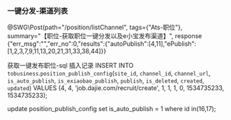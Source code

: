 ### 一键分发-渠道列表
@SWG\Post(path="/position/listChannel",
tags={"Ats-职位"},
summary="【职位-获取职位一键分发以及e小宝发布渠道】",
response
{"err_msg":"","err_no":0,"results":{"autoPublish":[4,11],"ePublish":[1,2,3,7,9,11,13,20,21,31,33,38,44]}}

获取一键发布职位-sql 插入记录
INSERT INTO `tobusiness`.`position_publish_config`(`site_id`, `channel_id`, `channel_url`, `is_auto_publish`, `is_exiaobao_publish`, `publish`, `is_deleted`, `created`, `updated`) VALUES (4, 4, 'job.dajie.com/recruit/create', 1, 1, 1, 0, 1534735233, 1534735233);

update position_publish_config set is_auto_publish = 1 where id in(16,17);
